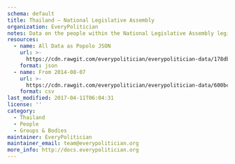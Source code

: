 ```yaml
---
schema: default
title: Thailand — National Legislative Assembly
organization: EveryPolitician
notes: Data on the people within the National Legislative Assembly legislature of Thailand.
resources:
  - name: All Data as Popolo JSON
    url: >-
      https://cdn.rawgit.com/everypolitician/everypolitician-data/178dbfc3a5fe05531e73759cadc1037b0dc2b4fb/data/Thailand/National_Legislative_Assembly/ep-popolo-v1.0.json
    format: json
  - name: From 2014-08-07
    url: >-
      https://cdn.rawgit.com/everypolitician/everypolitician-data/600bc922d8e091ef1982f6af2137f73010c58135/data/Thailand/National_Legislative_Assembly/term-2557.csv
    format: csv
last_modified: 2017-04-11T06:04:31
license: ''
category:
  - Thailand
  - People
  - Groups & Bodies
maintainer: EveryPolitician
maintainer_email: team@everypolitician.org
more_info: http://docs.everypolitician.org
---
```

